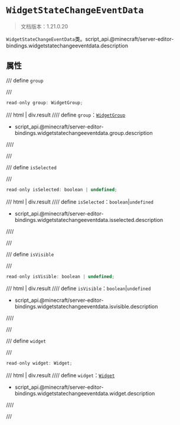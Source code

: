 # `WidgetStateChangeEventData`

> 文档版本：1.21.0.20

`WidgetStateChangeEventData`类。script_api.@minecraft/server-editor-bindings.widgetstatechangeeventdata.description

## 属性

/// define
`group`


///

```js
read-only group: WidgetGroup;
```

/// html | div.result
//// define
`group`：[`WidgetGroup`](./widgetgroup.md)

- script_api.@minecraft/server-editor-bindings.widgetstatechangeeventdata.group.description


////

///


/// define
`isSelected`


///

```js
read-only isSelected: boolean | undefined;
```

/// html | div.result
//// define
`isSelected`：`boolean`|`undefined`

- script_api.@minecraft/server-editor-bindings.widgetstatechangeeventdata.isselected.description


////

///


/// define
`isVisible`


///

```js
read-only isVisible: boolean | undefined;
```

/// html | div.result
//// define
`isVisible`：`boolean`|`undefined`

- script_api.@minecraft/server-editor-bindings.widgetstatechangeeventdata.isvisible.description


////

///


/// define
`widget`


///

```js
read-only widget: Widget;
```

/// html | div.result
//// define
`widget`：[`Widget`](./widget.md)

- script_api.@minecraft/server-editor-bindings.widgetstatechangeeventdata.widget.description


////

///

